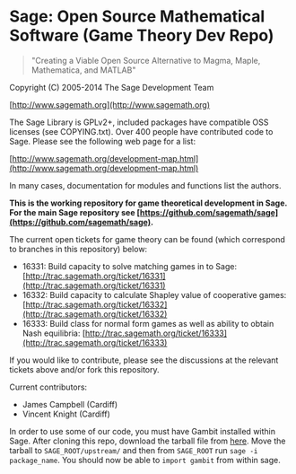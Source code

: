 # Sage: Open Source Mathematical Software (Game Theory Dev Repo)

> "Creating a Viable Open Source Alternative to
>     Magma, Maple, Mathematica, and MATLAB"

Copyright (C) 2005-2014 The Sage Development Team

[http://www.sagemath.org](http://www.sagemath.org)

The Sage Library is GPLv2+, included packages have compatible OSS
licenses (see COPYING.txt). Over 400 people have contributed code to
Sage. Please see the following web page for a list:

[http://www.sagemath.org/development-map.html](http://www.sagemath.org/development-map.html)

In many cases, documentation for modules and functions list the
authors.

**This is the working repository for game theoretical development in Sage. For the main Sage repository see [https://github.com/sagemath/sage](https://github.com/sagemath/sage).**

The current open tickets for game theory can be found (which correspond to branches in this repository) below:

- 16331: Build capacity to solve matching games in to Sage: [http://trac.sagemath.org/ticket/16331](http://trac.sagemath.org/ticket/16331)
- 16332: Build capacity to calculate Shapley value of cooperative games: [http://trac.sagemath.org/ticket/16332](http://trac.sagemath.org/ticket/16332)
- 16333: Build class for normal form games as well as ability to obtain Nash equilibria: [http://trac.sagemath.org/ticket/16333](http://trac.sagemath.org/ticket/16333)

If you would like to contribute, please see the discussions at the relevant tickets above and/or fork this repository.

Current contributors:

- James Campbell (Cardiff)
- Vincent Knight (Cardiff)


In order to use some of our code, you must have Gambit installed within Sage. After cloning this repo, download the tarball file from [here](http://sourceforge.net/projects/gambit/files/gambit13/).
Move the tarball to ``SAGE_ROOT/upstream/`` and then from ``SAGE_ROOT`` run ``sage -i package_name``.
You should now be able to ``import gambit`` from within sage.
